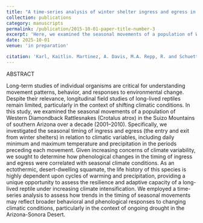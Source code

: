 ```yaml
---
title: "A time-series analysis of winter shelter ingress and egress in Western Diamondback Rattlesnakes (Crotalus atrox), Suizo Mountains, Arizona"
collection: publications
category: manuscripts
permalink: /publication/2015-10-01-paper-title-number-3
excerpt: 'Here, we examined the seasonal movements of a population of Western Diamondback Rattlesnakes (Crotalus atrox) in the Suizo Mountains of southern Arizona over a decade (2001–2010). Specifically, we investigated the seasonal timing of ingress and egress (the entry and exit from winter shelters) in relation to daily temperature and precipitation.'
date: 2025-10-01
venue: 'in preparation'

citation: 'Karl, Kaitlin. Martinez, A. Davis, M.A. Repp, R. and Schuett, G.W. (2025). &quot;A time-series analysis of winter shelter ingress and egress in Western Diamondback Rattlesnakes (Crotalus atrox), Suizo Mountains, Arizona. &quot; <i>Journal 1</i>. 1(3).'
---
```

ABSTRACT

Long-term studies of individual organisms are critical for understanding movement patterns, behavior, and responses to environmental change. Despite their relevance, longitudinal field studies of long-lived reptiles remain limited, particularly in the context of shifting climatic conditions. In this study, we examined the seasonal movements of a population of Western Diamondback Rattlesnakes (Crotalus atrox) in the Suizo Mountains of southern Arizona over a decade (2001–2010). Specifically, we investigated the seasonal timing of ingress and egress (the entry and exit from winter shelters) in relation to climatic variables, including daily minimum and maximum temperature and precipitation in the periods preceding each movement. Given increasing concerns of climate variability, we sought to determine how phenological changes in the timing of ingress and egress were correlated with seasonal climate conditions. As an ectothermic, desert-dwelling squamate, the life history of this species is highly dependent upon cycles of warming and precipitation, providing a unique opportunity to assess the resilience and adaptive capacity of a long-lived reptile under increasing climate intensification. We employed a time-series analysis to assess how trends in the timing of seasonal movements may reflect broader behavioral and phenological responses to changing climatic conditions, particularly in the context of ongoing drought in the Arizona-Sonora Desert.
